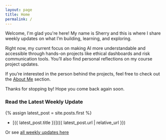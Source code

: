 ```yaml
---
layout: page
title: Home
permalink: /
---
```


Welcome, I'm glad you're here! My name is Sherry and this is where I share weekly updates on what I’m building, learning, and exploring. 

Right now, my current focus on making AI more understandable and accessible through hands-on projects like ethical dashboards and risk communication tools. You’ll also find personal reflections on my course project updates.

If you’re interested in the person behind the projects, feel free to check out the [About Me](/about/) section.

Thanks for stopping by! Hope you come back again soon.

### Read the Latest Weekly Update

{% assign latest_post = site.posts.first %}
- [{{ latest_post.title }}]({{ latest_post.url | relative_url }})

Or see [all weekly updates here](/blog/)
